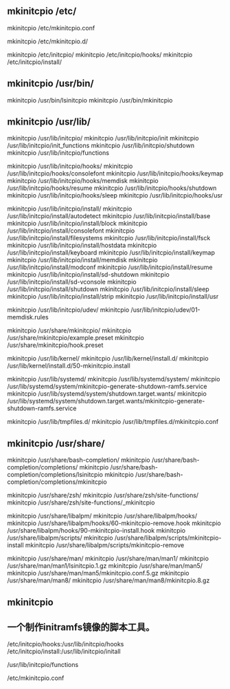 mkinitcpio /etc/
-----------------------------------------------------------------------------
mkinitcpio /etc/mkinitcpio.conf

mkinitcpio /etc/mkinitcpio.d/

mkinitcpio /etc/initcpio/
mkinitcpio /etc/initcpio/hooks/
mkinitcpio /etc/initcpio/install/

mkinitcpio /usr/bin/
-----------------------------------------------------------------------------
mkinitcpio /usr/bin/lsinitcpio
mkinitcpio /usr/bin/mkinitcpio

mkinitcpio /usr/lib/
-----------------------------------------------------------------------------
mkinitcpio /usr/lib/initcpio/
mkinitcpio /usr/lib/initcpio/init
mkinitcpio /usr/lib/initcpio/init_functions
mkinitcpio /usr/lib/initcpio/shutdown
mkinitcpio /usr/lib/initcpio/functions

mkinitcpio /usr/lib/initcpio/hooks/
mkinitcpio /usr/lib/initcpio/hooks/consolefont
mkinitcpio /usr/lib/initcpio/hooks/keymap
mkinitcpio /usr/lib/initcpio/hooks/memdisk
mkinitcpio /usr/lib/initcpio/hooks/resume
mkinitcpio /usr/lib/initcpio/hooks/shutdown
mkinitcpio /usr/lib/initcpio/hooks/sleep
mkinitcpio /usr/lib/initcpio/hooks/usr

mkinitcpio /usr/lib/initcpio/install/
mkinitcpio /usr/lib/initcpio/install/autodetect
mkinitcpio /usr/lib/initcpio/install/base
mkinitcpio /usr/lib/initcpio/install/block
mkinitcpio /usr/lib/initcpio/install/consolefont
mkinitcpio /usr/lib/initcpio/install/filesystems
mkinitcpio /usr/lib/initcpio/install/fsck
mkinitcpio /usr/lib/initcpio/install/hostdata
mkinitcpio /usr/lib/initcpio/install/keyboard
mkinitcpio /usr/lib/initcpio/install/keymap
mkinitcpio /usr/lib/initcpio/install/memdisk
mkinitcpio /usr/lib/initcpio/install/modconf
mkinitcpio /usr/lib/initcpio/install/resume
mkinitcpio /usr/lib/initcpio/install/sd-shutdown
mkinitcpio /usr/lib/initcpio/install/sd-vconsole
mkinitcpio /usr/lib/initcpio/install/shutdown
mkinitcpio /usr/lib/initcpio/install/sleep
mkinitcpio /usr/lib/initcpio/install/strip
mkinitcpio /usr/lib/initcpio/install/usr

mkinitcpio /usr/lib/initcpio/udev/
mkinitcpio /usr/lib/initcpio/udev/01-memdisk.rules

mkinitcpio /usr/share/mkinitcpio/
mkinitcpio /usr/share/mkinitcpio/example.preset
mkinitcpio /usr/share/mkinitcpio/hook.preset

mkinitcpio /usr/lib/kernel/
mkinitcpio /usr/lib/kernel/install.d/
mkinitcpio /usr/lib/kernel/install.d/50-mkinitcpio.install

mkinitcpio /usr/lib/systemd/
mkinitcpio /usr/lib/systemd/system/
mkinitcpio /usr/lib/systemd/system/mkinitcpio-generate-shutdown-ramfs.service
mkinitcpio /usr/lib/systemd/system/shutdown.target.wants/
mkinitcpio /usr/lib/systemd/system/shutdown.target.wants/mkinitcpio-generate-shutdown-ramfs.service

mkinitcpio /usr/lib/tmpfiles.d/
mkinitcpio /usr/lib/tmpfiles.d/mkinitcpio.conf



mkinitcpio /usr/share/
-----------------------------------------------------------------------------
mkinitcpio /usr/share/bash-completion/
mkinitcpio /usr/share/bash-completion/completions/
mkinitcpio /usr/share/bash-completion/completions/lsinitcpio
mkinitcpio /usr/share/bash-completion/completions/mkinitcpio

mkinitcpio /usr/share/zsh/
mkinitcpio /usr/share/zsh/site-functions/
mkinitcpio /usr/share/zsh/site-functions/_mkinitcpio

mkinitcpio /usr/share/libalpm/
mkinitcpio /usr/share/libalpm/hooks/
mkinitcpio /usr/share/libalpm/hooks/60-mkinitcpio-remove.hook
mkinitcpio /usr/share/libalpm/hooks/90-mkinitcpio-install.hook
mkinitcpio /usr/share/libalpm/scripts/
mkinitcpio /usr/share/libalpm/scripts/mkinitcpio-install
mkinitcpio /usr/share/libalpm/scripts/mkinitcpio-remove

mkinitcpio /usr/share/man/
mkinitcpio /usr/share/man/man1/
mkinitcpio /usr/share/man/man1/lsinitcpio.1.gz
mkinitcpio /usr/share/man/man5/
mkinitcpio /usr/share/man/man5/mkinitcpio.conf.5.gz
mkinitcpio /usr/share/man/man8/
mkinitcpio /usr/share/man/man8/mkinitcpio.8.gz






mkinitcpio
---
一个制作initramfs镜像的脚本工具。
---

/etc/initcpio/hooks:/usr/lib/initcpio/hooks
/etc/initcpio/install:/usr/lib/initcpio/initall


/usr/lib/initcpio/functions


/etc/mkinitcpio.conf